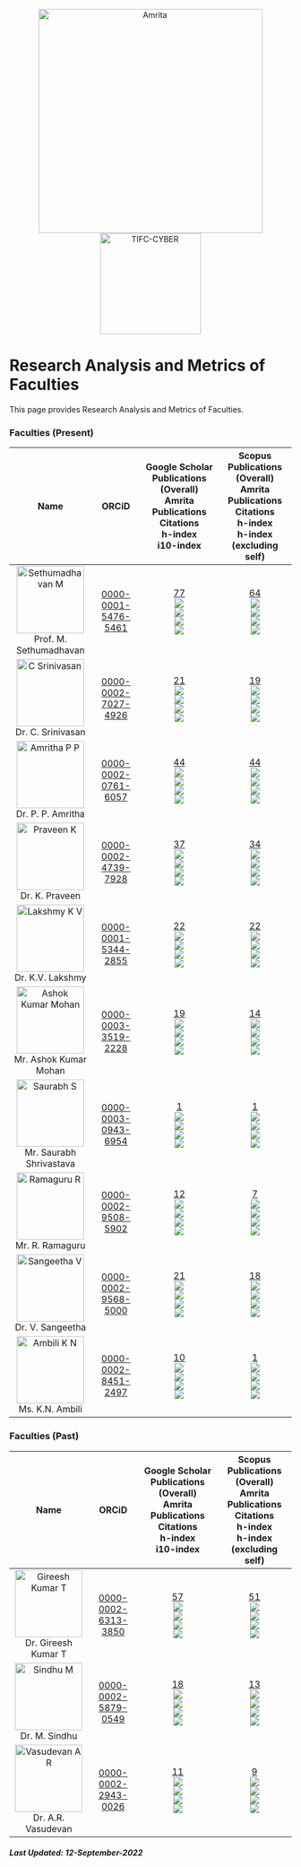 <p align="center">
    <img src="https://amrita-tifac-cyber-blockchain.github.io/Amrita-TIFAC-Cyber-Blockchain/AVV_PNG.png" alt ="Amrita" width="400" />
    <img src="https://amrita.edu/wp-content/uploads/2021/09/1597668744269.jpg" alt ="TIFC-CYBER" width="180" />
</p>

# Research Analysis and Metrics of Faculties

This page provides Research Analysis and Metrics of Faculties.

### Faculties (Present)

| Name | ORCiD | Google Scholar Publications (Overall) <br/> Amrita Publications  <br/> Citations <br/> h-index <br/>i10-index | Scopus Publications (Overall) <br/> Amrita Publications <br/> Citations <br/> h-index <br/> h-index (excluding self) | 
|:----:|:-------------------:|:-------------------------------------------------------------------------------:|:-----------------------------------------------------------:|
| <img src="Assets/Faculties/MS.jpg" alt="Sethumadhavan M" width="120"/> <br/> Prof. M. Sethumadhavan | [0000-0001-5476-5461](https://orcid.org/0000-0001-5476-5461) | [77](https://scholar.google.co.in/citations?user=Xl_P9V0AAAAJ&hl=en) <br/> ![](https://img.shields.io/badge/Amrita-77-violet) <br/> ![](https://img.shields.io/badge/Citations-938-blue) <br/> ![](https://img.shields.io/badge/h_index-12-green) <br/> ![](https://img.shields.io/badge/i10_index-15-lightgreen) | [64](https://www.scopus.com/authid/detail.uri?authorId=55034101000) <br/> ![](https://img.shields.io/badge/Amrita-64-violet) <br/> ![](https://img.shields.io/badge/Citations-494-blue) <br/> ![](https://img.shields.io/badge/h_index-8-green) <br/> ![](https://img.shields.io/badge/h_index-8-brightgreen)| 
| <img src="Assets/Faculties/CS.jpg" alt="C Srinivasan" width="120"/> <br/> Dr. C. Srinivasan | [0000-0002-7027-4926](https://orcid.org/0000-0002-7027-4926) | [21](https://scholar.google.co.in/citations?user=nlt0DD4AAAAJ&hl=en) <br/> ![](https://img.shields.io/badge/Amrita-21-violet) <br/> ![](https://img.shields.io/badge/Citations-102-blue) <br/> ![](https://img.shields.io/badge/h_index-5-green) <br/> ![](https://img.shields.io/badge/i10_index-2-lightgreen)  | [19](https://www.scopus.com/authid/detail.uri?authorId=43261707200) <br/> ![](https://img.shields.io/badge/Amrita-19-violet) <br/> ![](https://img.shields.io/badge/Citations-71-blue) <br/> ![](https://img.shields.io/badge/h_index-3-green) <br/> ![](https://img.shields.io/badge/h_index-3-brightgreen) |
| <img src="Assets/Faculties/APP.jpg" alt="Amritha P P" width="120"/> <br/> Dr. P. P. Amritha | [0000-0002-0761-6057](https://orcid.org/0000-0002-0761-6057) | [44](https://scholar.google.co.in/citations?user=8AwtAWsAAAAJ&hl=en) <br/> ![](https://img.shields.io/badge/Amrita-44-violet) <br/> ![](https://img.shields.io/badge/Citations-235-blue)  <br/>  ![](https://img.shields.io/badge/h_index-7-green) <br/> ![](https://img.shields.io/badge/i10_index-4-lightgreen) | [44](https://www.scopus.com/authid/detail.uri?authorId=36536628700) <br/> ![](https://img.shields.io/badge/Amrita-44-violet) <br/> ![](https://img.shields.io/badge/Citations-64-blue) <br/> ![](https://img.shields.io/badge/h_index-4-green) <br/> ![](https://img.shields.io/badge/h_index-4-brightgreen) |
| <img src="Assets/Faculties/KP.jpg" alt="Praveen K" width="120"/> <br/> Dr. K. Praveen | [0000-0002-4739-7928](https://orcid.org/0000-0002-4739-7928) | [37](https://scholar.google.com/citations?hl=en&user=NHVcW84AAAAJ&hl=en) <br/> ![](https://img.shields.io/badge/Amrita-37-violet)  <br/> ![](https://img.shields.io/badge/Citations-118-blue)  <br/>  ![](https://img.shields.io/badge/h_index-6-green) <br/> ![](https://img.shields.io/badge/i10_index-3-lightgreen) | [34](https://www.scopus.com/authid/detail.uri?authorId=8552046600) <br/> ![](https://img.shields.io/badge/Amrita-34-violet) <br/> ![](https://img.shields.io/badge/Citations-82-blue) <br/> ![](https://img.shields.io/badge/h_index-5-green) <br/> ![](https://img.shields.io/badge/h_index-4-brightgreen) |
| <img src="Assets/Faculties/LKV.jpg" alt="Lakshmy K V" width="120"/> <br/> Dr. K.V. Lakshmy | [0000-0001-5344-2855](https://orcid.org/0000-0001-5344-2855) | [22](https://scholar.google.co.in/citations?user=K2n1nh0AAAAJ&hl=en) <br/> ![](https://img.shields.io/badge/Amrita-22-violet) <br/> ![](https://img.shields.io/badge/Citations-164-blue) <br/>  ![](https://img.shields.io/badge/h_index-7-green) <br/> ![](https://img.shields.io/badge/i10_index-5-lightgreen) | [22](https://www.scopus.com/authid/detail.uri?authorId=55032484300) <br/> ![](https://img.shields.io/badge/Amrita-22-violet) <br/> ![](https://img.shields.io/badge/Citations-79-blue) <br/> ![](https://img.shields.io/badge/h_index-5-green) <br/> ![](https://img.shields.io/badge/h_index-5-brightgreen) |
| <img src="Assets/Faculties/AKM.jpg" alt="Ashok Kumar Mohan" width="120"/> <br/> Mr. Ashok Kumar Mohan  | [0000-0003-3519-2228](https://orcid.org/0000-0003-3519-2228) | [19](https://scholar.google.co.in/citations?user=W6nvRkQAAAAJ&hl=en) <br/> ![](https://img.shields.io/badge/Amrita-19-violet)  <br/> ![](https://img.shields.io/badge/Citations-102-blue)  <br/>  ![](https://img.shields.io/badge/h_index-6-green) <br/> ![](https://img.shields.io/badge/i10_index-3-lightgreen) | [14](https://www.scopus.com/authid/detail.uri?authorId=57195934643) <br/> ![](https://img.shields.io/badge/Amrita-14-violet) <br/> ![](https://img.shields.io/badge/Citations-43-blue) <br/> ![](https://img.shields.io/badge/h_index-4-green) <br/> ![](https://img.shields.io/badge/h_index-4-brightgreen) |
| <img src="Assets/Faculties/SS.jpg" alt="Saurabh S" width="120"/> <br/> Mr. Saurabh Shrivastava | [0000-0003-0943-6954](https://orcid.org/0000-0003-0943-6954) | [1](https://scholar.google.com/citations?user=QdXcVjUAAAAJ&hl=en) <br/> ![](https://img.shields.io/badge/Amrita-1-violet) <br/>  ![](https://img.shields.io/badge/Citations-2-blue)  <br/>  ![](https://img.shields.io/badge/h_index-1-green) <br/> ![](https://img.shields.io/badge/i10_index-0-lightgreen) | [1](https://www.scopus.com/authid/detail.uri?authorId=57346570300) <br/> ![](https://img.shields.io/badge/Amrita-1-violet) <br/> ![](https://img.shields.io/badge/Citations-2-blue) <br/> ![](https://img.shields.io/badge/h_index-1-green) <br/> ![](https://img.shields.io/badge/h_index-1-brightgreen) |
| <img src="Assets/Faculties/RR.jpg" alt="Ramaguru R" width="120"/> <br/> Mr. R. Ramaguru | [0000-0002-9508-5902](https://orcid.org/0000-0002-9508-5902) | [12](https://scholar.google.co.in/citations?user=-DjvKqgAAAAJ&hl=en) <br/> ![](https://img.shields.io/badge/Amrita-9-violet)  <br/> ![](https://img.shields.io/badge/Citations-48-blue)  <br/>  ![](https://img.shields.io/badge/h_index-3-green) <br/> ![](https://img.shields.io/badge/i10_index-2-lightgreen) | [7](https://www.scopus.com/authid/detail.uri?authorId=57210210467) <br/> ![](https://img.shields.io/badge/Amrita-7-violet) <br/> ![](https://img.shields.io/badge/Citations-27-blue) <br/> ![](https://img.shields.io/badge/h_index-3-green) <br/> ![](https://img.shields.io/badge/h_index-2-brightgreen) | 
| <img src="Assets/Faculties/SV.jpg" alt="Sangeetha V" width="120"/> <br/> Dr. V. Sangeetha | [0000-0002-9568-5000](https://orcid.org/0000-0002-9568-5000) | [21](https://scholar.google.co.in/citations?user=jaxJad8AAAAJ&hl=en) <br/> ![](https://img.shields.io/badge/Amrita-2-violet) <br/>  ![](https://img.shields.io/badge/Citations-116-blue)  <br/>  ![](https://img.shields.io/badge/h_index-7-green) <br/> ![](https://img.shields.io/badge/i10_index-4-lightgreen) | [18](https://www.scopus.com/authid/detail.uri?authorId=57210551454) <br/> ![](https://img.shields.io/badge/Amrita-1-violet) <br/> ![](https://img.shields.io/badge/Citations-83-blue) <br/> ![](https://img.shields.io/badge/h_index-6-green) <br/> ![](https://img.shields.io/badge/h_index-6-brightgreen) |
| <img src="Assets/Faculties/AKN.jpg" alt="Ambili K N" width="120"/> <br/> Ms. K.N. Ambili | [0000-0002-8451-2497](https://orcid.org/0000-0002-8451-2497) | [10](https://scholar.google.co.in/citations?user=ZWxL_tkAAAAJ&hl=en) <br/> ![](https://img.shields.io/badge/Amrita-1-violet) <br/>  ![](https://img.shields.io/badge/Citations-37-blue)  <br/>  ![](https://img.shields.io/badge/h_index-3-green) <br/> ![](https://img.shields.io/badge/i10_index-2-lightgreen) | [1](https://www.scopus.com/authid/detail.uri?authorId=57200573039) <br/> ![](https://img.shields.io/badge/Amrita-1-violet) <br/> ![](https://img.shields.io/badge/Citations-15-blue) <br/> ![](https://img.shields.io/badge/h_index-1-green) <br/> ![](https://img.shields.io/badge/h_index-1-brightgreen) |

### Faculties (Past)

| Name | ORCiD | Google Scholar Publications (Overall) <br/> Amrita Publications  <br/> Citations <br/> h-index <br/>i10-index | Scopus Publications (Overall) <br/> Amrita Publications <br/> Citations <br/> h-index <br/> h-index (excluding self) | 
|:----:|:-------------------:|:-------------------------------------------------------------------------------:|:-----------------------------------------------------------:|
| <img src="Assets/Faculties/GKT.jpg" alt="Gireesh Kumar T" width="120"/> <br/> Dr. Gireesh Kumar T | [0000-0002-6313-3850](https://orcid.org/0000-0002-6313-3850) | [57](https://scholar.google.co.in/citations?user=oNo0CmoAAAAJ&hl=en) <br/> ![](https://img.shields.io/badge/Amrita-57-violet) <br/>  ![](https://img.shields.io/badge/Citations-471-blue)  <br/>  ![](https://img.shields.io/badge/h_index-13-green) <br/> ![](https://img.shields.io/badge/i10_index-17-lightgreen) | [51](https://www.scopus.com/authid/detail.uri?authorId=55447791700) <br/> ![](https://img.shields.io/badge/Amrita-TBD-violet) <br/> ![](https://img.shields.io/badge/Citations-267-blue) <br/> ![](https://img.shields.io/badge/h_index-10-green) <br/> ![](https://img.shields.io/badge/h_index-10-brightgreen) |
| <img src="Assets/Faculties/SM.jpg" alt="Sindhu M" width="120"/> <br/> Dr. M. Sindhu | [0000-0002-5879-0549](https://orcid.org/0000-0002-5879-0549) | [18](https://scholar.google.co.in/citations?user=O9TF5PoAAAAJ&hl=en) <br/> ![](https://img.shields.io/badge/Amrita-18-violet) <br/>  ![](https://img.shields.io/badge/Citations-751-blue)  <br/>  ![](https://img.shields.io/badge/h_index-9-green) <br/> ![](https://img.shields.io/badge/i10_index-9-lightgreen) | [13](https://www.scopus.com/authid/detail.uri?authorId=57196477231) <br/> ![](https://img.shields.io/badge/Amrita-13-violet) <br/> ![](https://img.shields.io/badge/Citations-367-blue) <br/> ![](https://img.shields.io/badge/h_index-7-green) <br/> ![](https://img.shields.io/badge/h_index-7-brightgreen) |
| <img src="Assets/Faculties/VAR.jpg" alt="Vasudevan A R" width="120"/> <br/> Dr. A.R. Vasudevan | [0000-0002-2943-0026](https://orcid.org/0000-0002-2943-0026) | [11](https://scholar.google.co.in/citations?user=Syl7UwUAAAAJ&hl=en) <br/> ![](https://img.shields.io/badge/Amrita-3-violet) <br/>  ![](https://img.shields.io/badge/Citations-106-blue)  <br/>  ![](https://img.shields.io/badge/h_index-5-green) <br/> ![](https://img.shields.io/badge/i10_index-2-lightgreen) | [9](https://www.scopus.com/authid/detail.uri?authorId=56659194600) <br/> ![](https://img.shields.io/badge/Amrita-3-violet) <br/> ![](https://img.shields.io/badge/Citations-69-blue) <br/> ![](https://img.shields.io/badge/h_index-5-green) <br/> ![](https://img.shields.io/badge/h_index-5-brightgreen) |

##### Last Updated: 12-September-2022
